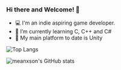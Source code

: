 ### Hi there and Welcome! 👋


- 💻 I'm an indie aspiring game developer.
- 🌱 I’m currently learning C, C++ and C#
- 🔨 My main platform to date is Unity

![Top Langs](https://github-readme-stats.vercel.app/api/top-langs/?username=meanxson&layout=compact)


![meanxson's GitHub stats](https://github-readme-stats.vercel.app/api?username=meanxson&show_icons=true&theme=radical) 




